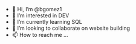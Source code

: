 - 👋 Hi, I’m @bgomez1
- 👀 I’m interested in DEV
- 🌱 I’m currently learning SQL
- 💞️ I’m looking to collaborate on website building
- 📫 How to reach me ...

<!---
bgomez1/bgomez1 is a ✨ special ✨ repository because its `README.md` (this file) appears on your GitHub profile.
You can click the Preview link to take a look at your changes.
--->
